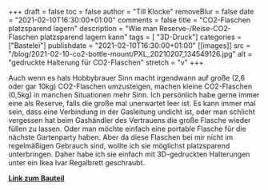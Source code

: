 +++
draft = false
toc = false
author = "Till Klocke"
removeBlur = false
date = "2021-02-10T16:30:00+01:00"
comments = false
title = "CO2-Flaschen platzsparend lagern"
description = "Wie man Reserve-/Reise-CO2-Flaschen platzsparend lagern kann"
tags = [ "3D-Druck"]
categories = ["Bastelei"]
publishdate = "2021-02-10T16:30:00+01:00"
[[images]]
  src = "/blog/2021-02-10-co2-bottle-mount/PXL_20210207_134549126.jpg"
  alt = "gedruckte Halterung für CO2-Flaschen"
  stretch = "v"
+++

Auch wenn es hals Hobbybrauer Sinn macht irgendwann auf große (2,6 oder gar 10kg) CO2-Flaschen
umzusteigen, machen kleine CO2-Flaschen (0,5kg) in manchen Situationen mehr Sinn. Ich persönlich
habe gerne immer eine als Reserve, falls die große mal unerwartet leer ist. Es kann immer mal sein,
dass eine Verbindung in der Gasleitung undicht ist, oder man schlicht vergessen hat beim Gashändler des
Vertrauens die große Flasche wieder füllen zu lassen.
Oder man möchte einfach eine portable Flasche für die nächste Gartenparty haben. Aber da diese Flaschen
bei mir nicht im regelmäßigen Gebrauch sind, wollte ich sie möglichst platzsparend unterbringen. Daher
habe ich sie einfach mit 3D-gedruckten Halterungen unter ein Ikea Ivar Regalbrett geschraubt.

**[Link zum Bauteil](https://www.prusaprinters.org/prints/51139-adapter-14-bsp-to-fermentation-airlock)**
